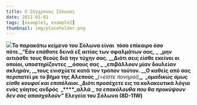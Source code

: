 ```yaml
---
title: Ο Σύγχρονος Σόλωνας
date: 2011-01-01
tags: [example1, example2]
thumbnail: img/placeholder.png
---
```

**_![](https://encrypted-tbn2.gstatic.com/images?q=tbn:ANd9GcTc9fL1l40ah1rycWXPOl3pqFLbs7w6okxvkzvNK7SDpAy9kW7L)_****Το παρακάτω κείμενο του Σόλωνα είναι  τόσο επίκαιρο όσο πότε.****_‎”Εάν επάθατε δεινά εξ αιτίας των σφαλμάτων σας, _** 
**_μην αιτιάσθε τους θεούς διά την τύχην σας. _****_Διότι σεις είσθε εκείνοι οι οποίοι, υποστηρίζοντες _****_όσους σας _** 
**_επιβάλλουν μίαν δουλείαν σκληράν, _****_τους ενισχύετε κατά τον τρόπον τούτον. _****_Ο καθείς από σας περιπατεί με το βήμα της Αλεπούς _**_(=είστε πονηροί)_**_,  _****_ομαδικώς όμως είσθε κουφοί και επιπόλαιοι._****_Διότι προσέχετε εις τα κολακευτικά λόγια ενός γόητος ανδρός  _****_αλλά _** 
**_τα επακόλουθα που θα προκύψουν δεν σας απασχολούν”_** 
**Ελεγεία του Σόλωνα (8D-11W)**
